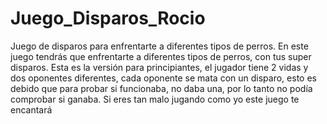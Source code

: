 # Juego_Disparos_Rocio
Juego de disparos para enfrentarte a diferentes tipos de perros. 
En este juego tendrás que enfrentarte a diferentes tipos de perros, con tus super disparos. 
Esta es la versión para principiantes, el jugador tiene 2 vidas y dos oponentes diferentes, cada oponente se mata con un disparo, esto es debido que para probar si funcionaba, no daba una, por lo tanto no podía comprobar si ganaba. 
Si eres tan malo jugando como yo este juego te encantará 
